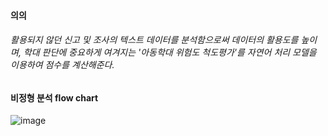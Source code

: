 #### 의의
###### 활용되지 않던 신고 및 조사의 텍스트 데이터를 분석함으로써 데이터의 활용도를 높이며, 학대 판단에 중요하게 여겨지는 '아동학대 위험도 척도평가'를 자연어 처리 모델을 이용하여 점수를 계산해준다. 

#### 비정형 분석 flow chart
![image](https://user-images.githubusercontent.com/71698417/115681784-cf63b100-a38f-11eb-9968-7c6338152e81.png)

